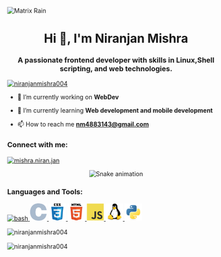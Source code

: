 ![Matrix Rain](https://your-link-here.com/matrix-rain.gif)

<h1 align="center">Hi 👋, I'm Niranjan Mishra</h1>
<h3 align="center">A passionate frontend developer with skills in Linux,Shell scripting, and web technologies.</h3>

<p align="left"> <a href="https://github.com/ryo-ma/github-profile-trophy"><img src="https://github-profile-trophy.vercel.app/?username=niranjanmishra004" alt="niranjanmishra004" /></a> </p>

- 🔭 I’m currently working on **WebDev**

- 🌱 I’m currently learning **Web development and mobile development**

- 📫 How to reach me **nm4883143@gmail.com**

<h3 align="left">Connect with me:</h3>
<p align="left">
<a href="https://instagram.com/mishra.niran.jan" target="blank"><img align="center" src="https://raw.githubusercontent.com/rahuldkjain/github-profile-readme-generator/master/src/images/icons/Social/instagram.svg" alt="mishra.niran.jan" height="30" width="40" /></a>
  
<div align="center">
  <img src="https://profile-readme-generator.com/assets/snake.svg" alt="Snake animation" />
</div>
</p>

<h3 align="left">Languages and Tools:</h3>
<p align="left"> <a href="https://www.gnu.org/software/bash/" target="_blank" rel="noreferrer"> <img src="https://www.vectorlogo.zone/logos/gnu_bash/gnu_bash-icon.svg" alt="bash" width="40" height="40"/> </a> <a href="https://www.cprogramming.com/" target="_blank" rel="noreferrer"> <img src="https://raw.githubusercontent.com/devicons/devicon/master/icons/c/c-original.svg" alt="c" width="40" height="40"/> </a> <a href="https://www.w3schools.com/css/" target="_blank" rel="noreferrer"> <img src="https://raw.githubusercontent.com/devicons/devicon/master/icons/css3/css3-original-wordmark.svg" alt="css3" width="40" height="40"/> </a> <a href="https://www.w3.org/html/" target="_blank" rel="noreferrer"> <img src="https://raw.githubusercontent.com/devicons/devicon/master/icons/html5/html5-original-wordmark.svg" alt="html5" width="40" height="40"/> </a> <a href="https://developer.mozilla.org/en-US/docs/Web/JavaScript" target="_blank" rel="noreferrer"> <img src="https://raw.githubusercontent.com/devicons/devicon/master/icons/javascript/javascript-original.svg" alt="javascript" width="40" height="40"/> </a> <a href="https://www.linux.org/" target="_blank" rel="noreferrer"> <img src="https://raw.githubusercontent.com/devicons/devicon/master/icons/linux/linux-original.svg" alt="linux" width="40" height="40"/> </a> <a href="https://www.python.org" target="_blank" rel="noreferrer"> <img src="https://raw.githubusercontent.com/devicons/devicon/master/icons/python/python-original.svg" alt="python" width="40" height="40"/> </a> </p>

<p><img align="center" src="https://github-readme-stats.vercel.app/api/top-langs?username=niranjanmishra004&show_icons=true&locale=en&layout=compact" alt="niranjanmishra004" /></p>

<p><img align="center" src="https://github-readme-streak-stats.herokuapp.com/?user=niranjanmishra004&" alt="niranjanmishra004" /></p>


